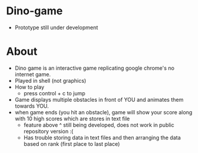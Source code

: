# Dino-game
 - Prototype still under development
# About
 - Dino game is an interactive game replicating google chrome's no internet game.
 - Played in shell (not graphics)
 - How to play
    - press control + c to jump
 - Game displays multiple obstacles in front of YOU and animates them towards YOU.
 - when game ends (you hit an obstacle), game will show your score along with 10 high scores which are stores in text file
    - feature above ^ still being developed, does not work in public repository version :(
    - Has trouble storing data in text files and then arranging the data based on rank (first place to last place)

